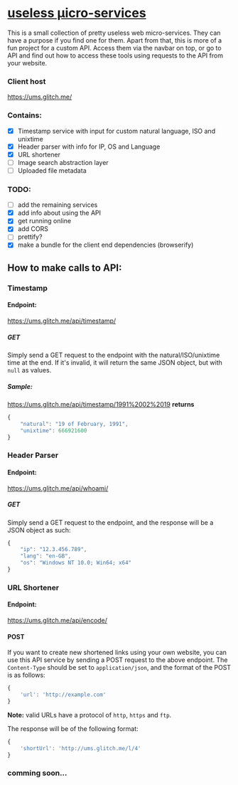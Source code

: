 # [useless μicro-services](https://ums.glitch.me/)

This is a small collection of pretty useless web micro-services. They can have a purpose if you find one for them. Apart from that, this is more of a fun project for a custom API. Access them via the navbar on top, or go to API and find out how to access these tools using requests to the API from your website.

### Client host

<https://ums.glitch.me/>

### Contains:

- [x] Timestamp service with input for custom natural language, ISO and unixtime
- [x] Header parser with info for IP, OS and Language
- [x] URL shortener
- [ ] Image search abstraction layer
- [ ] Uploaded file metadata

### TODO:

- [ ] add the remaining services
- [x] add info about using the API
- [x] get running online
- [x] add CORS
- [ ] prettify?
- [x] make a bundle for the client end dependencies (browserify)

## How to make calls to API:

### Timestamp

#### Endpoint:
<https://ums.glitch.me/api/timestamp/>
##### GET
Simply send a GET request to the endpoint with the natural/ISO/unixtime time at the end. If it's invalid, it will return the same JSON object, but with `null` as values.
##### Sample:
<https://ums.glitch.me/api/timestamp/1991%2002%2019>
**returns**
```javascript
{
	"natural": "19 of February, 1991",
	"unixtime": 666921600
}
```

### Header Parser

#### Endpoint:
<https://ums.glitch.me/api/whoami/>

##### GET
Simply send a GET request to the endpoint, and the response will be a JSON object as such:
```javascript
{
	"ip": "12.3.456.789",
	"lang": "en-GB",
	"os": "Windows NT 10.0; Win64; x64"
}
```

### URL Shortener
#### Endpoint:
<https://ums.glitch.me/api/encode/>
#### POST
If you want to create new shortened links using your own website, you can use this API service by sending a POST request to the above endpoint. The `Content-Type` should be set to `application/json`, and the format of the POST is as follows:
```javascript
{
	'url': 'http://example.com'
}
```
**Note:** valid URLs have a protocol of `http`, `https` and `ftp`.

The response will be of the following format:
```javascript
{
	'shortUrl': 'http://ums.glitch.me/l/4'
}
```

### comming soon...

